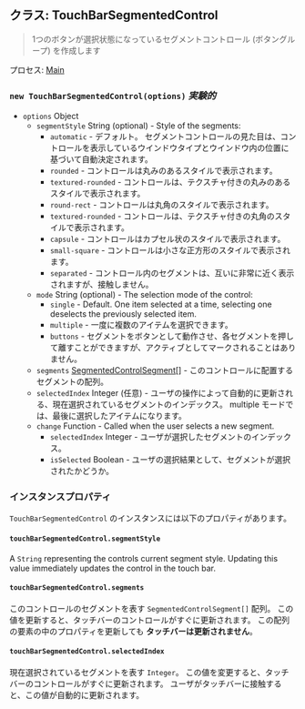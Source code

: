 ## クラス: TouchBarSegmentedControl

> 1つのボタンが選択状態になっているセグメントコントロール (ボタングループ) を作成します

プロセス: [Main](../tutorial/application-architecture.md#main-and-renderer-processes)

### `new TouchBarSegmentedControl(options)` _実験的_

* `options` Object
  * `segmentStyle` String (optional) - Style of the segments:
    * `automatic` - デフォルト。 セグメントコントロールの見た目は、コントロールを表示しているウインドウタイプとウインドウ内の位置に基づいて自動決定されます。
    * `rounded` - コントロールは丸みのあるスタイルで表示されます。
    * `textured-rounded` - コントロールは、テクスチャ付きの丸みのあるスタイルで表示されます。
    * `round-rect` - コントロールは丸角のスタイルで表示されます。
    * `textured-rounded` - コントロールは、テクスチャ付きの丸角のスタイルで表示されます。
    * `capsule` - コントロールはカプセル状のスタイルで表示されます。
    * `small-square` - コントロールは小さな正方形のスタイルで表示されます。
    * `separated` - コントロール内のセグメントは、互いに非常に近く表示されますが、接触しません。
  * `mode` String (optional) - The selection mode of the control:
    * `single` - Default. One item selected at a time, selecting one deselects the previously selected item.
    * `multiple` - 一度に複数のアイテムを選択できます。
    * `buttons` - セグメントをボタンとして動作させ、各セグメントを押して離すことができますが、アクティブとしてマークされることはありません。
  * `segments` [SegmentedControlSegment[]](structures/segmented-control-segment.md) - このコントロールに配置するセグメントの配列。
  * `selectedIndex` Integer (任意) - ユーザの操作によって自動的に更新される、現在選択されているセグメントのインデックス。 multiple モードでは、最後に選択したアイテムになります。
  * `change` Function - Called when the user selects a new segment.
    * `selectedIndex` Integer - ユーザが選択したセグメントのインデックス。
    * `isSelected` Boolean - ユーザの選択結果として、セグメントが選択されたかどうか。

### インスタンスプロパティ

`TouchBarSegmentedControl` のインスタンスには以下のプロパティがあります。

#### `touchBarSegmentedControl.segmentStyle`

A `String` representing the controls current segment style. Updating this value immediately updates the control in the touch bar.

#### `touchBarSegmentedControl.segments`

このコントロールのセグメントを表す `SegmentedControlSegment[]` 配列。 この値を更新すると、タッチバーのコントロールがすぐに更新されます。 この配列の要素の中のプロパティを更新しても **タッチバーは更新されません**。

#### `touchBarSegmentedControl.selectedIndex`

現在選択されているセグメントを表す `Integer`。 この値を変更すると、タッチバーのコントロールがすぐに更新されます。 ユーザがタッチバーに接触すると、この値が自動的に更新されます。
